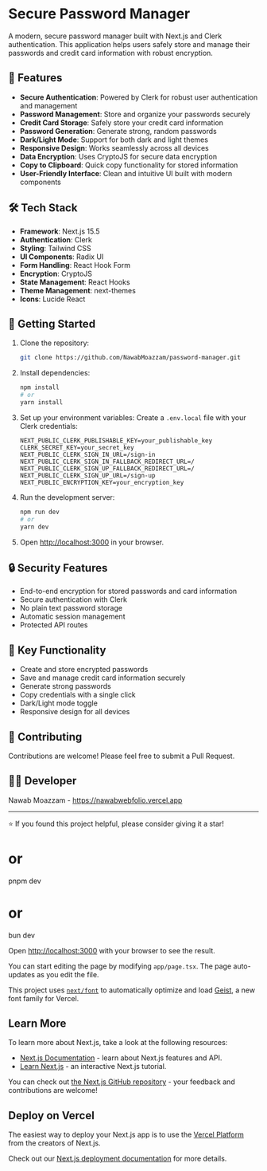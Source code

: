 # Secure Password Manager

A modern, secure password manager built with Next.js and Clerk authentication. This application helps users safely store and manage their passwords and credit card information with robust encryption.

## 🚀 Features

- **Secure Authentication**: Powered by Clerk for robust user authentication and management
- **Password Management**: Store and organize your passwords securely
- **Credit Card Storage**: Safely store your credit card information
- **Password Generation**: Generate strong, random passwords
- **Dark/Light Mode**: Support for both dark and light themes
- **Responsive Design**: Works seamlessly across all devices
- **Data Encryption**: Uses CryptoJS for secure data encryption
- **Copy to Clipboard**: Quick copy functionality for stored information
- **User-Friendly Interface**: Clean and intuitive UI built with modern components

## 🛠️ Tech Stack

- **Framework**: Next.js 15.5
- **Authentication**: Clerk
- **Styling**: Tailwind CSS
- **UI Components**: Radix UI
- **Form Handling**: React Hook Form
- **Encryption**: CryptoJS
- **State Management**: React Hooks
- **Theme Management**: next-themes
- **Icons**: Lucide React

## 🚀 Getting Started

1. Clone the repository:

   ```bash
   git clone https://github.com/NawabMoazzam/password-manager.git
   ```

2. Install dependencies:

   ```bash
   npm install
   # or
   yarn install
   ```

3. Set up your environment variables:
   Create a `.env.local` file with your Clerk credentials:

   ```env
   NEXT_PUBLIC_CLERK_PUBLISHABLE_KEY=your_publishable_key
   CLERK_SECRET_KEY=your_secret_key
   NEXT_PUBLIC_CLERK_SIGN_IN_URL=/sign-in
   NEXT_PUBLIC_CLERK_SIGN_IN_FALLBACK_REDIRECT_URL=/
   NEXT_PUBLIC_CLERK_SIGN_UP_FALLBACK_REDIRECT_URL=/
   NEXT_PUBLIC_CLERK_SIGN_UP_URL=/sign-up
   NEXT_PUBLIC_ENCRYPTION_KEY=your_encryption_key
   ```

4. Run the development server:

   ```bash
   npm run dev
   # or
   yarn dev
   ```

5. Open [http://localhost:3000](http://localhost:3000) in your browser.

## 🔒 Security Features

- End-to-end encryption for stored passwords and card information
- Secure authentication with Clerk
- No plain text password storage
- Automatic session management
- Protected API routes

## 🎯 Key Functionality

- Create and store encrypted passwords
- Save and manage credit card information securely
- Generate strong passwords
- Copy credentials with a single click
- Dark/Light mode toggle
- Responsive design for all devices

## 🤝 Contributing

Contributions are welcome! Please feel free to submit a Pull Request.

<!-- ## 📄 License

This project is licensed under the MIT License - see the [LICENSE](LICENSE) file for details. -->

## 👨‍💻 Developer

Nawab Moazzam - https://nawabwebfolio.vercel.app

---

⭐ If you found this project helpful, please consider giving it a star!

# or

pnpm dev

# or

bun dev



Open [http://localhost:3000](http://localhost:3000) with your browser to see the result.

You can start editing the page by modifying `app/page.tsx`. The page auto-updates as you edit the file.

This project uses [`next/font`](https://nextjs.org/docs/app/building-your-application/optimizing/fonts) to automatically optimize and load [Geist](https://vercel.com/font), a new font family for Vercel.

## Learn More

To learn more about Next.js, take a look at the following resources:

- [Next.js Documentation](https://nextjs.org/docs) - learn about Next.js features and API.
- [Learn Next.js](https://nextjs.org/learn) - an interactive Next.js tutorial.

You can check out [the Next.js GitHub repository](https://github.com/vercel/next.js) - your feedback and contributions are welcome!

## Deploy on Vercel

The easiest way to deploy your Next.js app is to use the [Vercel Platform](https://vercel.com/new?utm_medium=default-template&filter=next.js&utm_source=create-next-app&utm_campaign=create-next-app-readme) from the creators of Next.js.

Check out our [Next.js deployment documentation](https://nextjs.org/docs/app/building-your-application/deploying) for more details.

